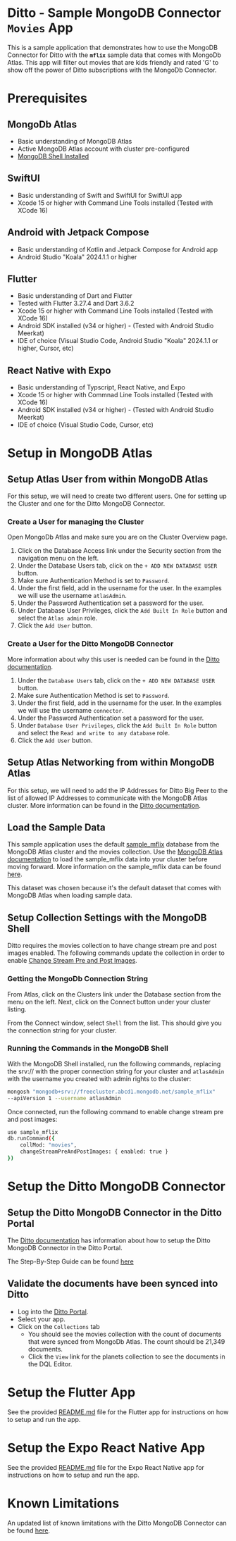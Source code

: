 # Ditto - Sample MongoDB Connector `Movies` App

This is a sample application that demonstrates how to use the MongoDB Connector for Ditto with the **`mflix`** sample data that comes with MongoDb Atlas.  This app will filter out movies that are kids friendly and rated 'G' to show off the power of Ditto subscriptions with the MongoDb Connector.

# Prerequisites

## MongoDb Atlas 

- Basic understanding of MongoDB Atlas
- Active MongoDB Atlas account with cluster pre-configured 
- [MongoDB Shell Installed](https://www.mongodb.com/docs/mongodb-shell/)

## SwiftUI 

- Basic understanding of Swift and SwiftUI for SwiftUI app
- Xcode 15 or higher with Command Line Tools installed (Tested with XCode 16)

## Android with Jetpack Compose
- Basic understanding of Kotlin and Jetpack Compose for Android app
- Android Studio "Koala" 2024.1.1 or higher

## Flutter 
- Basic understanding of Dart and Flutter
- Tested with Flutter 3.27.4 and Dart 3.6.2
- Xcode 15 or higher with Command Line Tools installed (Tested with XCode 16)
- Android SDK installed (v34 or higher) - (Tested with Android Studio Meerkat)
- IDE of choice (Visual Studio Code, Android Studio "Koala" 2024.1.1 or higher, Cursor, etc)

## React Native with Expo 
- Basic understanding of Typscript, React Native, and Expo 
- Xcode 15 or higher with Commnad Line Tools installed (Tested with XCode 16)
- Android SDK installed (v34 or higher) - (Tested with Android Studio Meerkat)
- IDE of choice (Visual Studio Code, Cursor, etc)

# Setup in MongoDB Atlas

## Setup Atlas User from within MongoDB Atlas

For this setup, we will need to create two different users.  One for setting up the Cluster and one for the Ditto MongoDB Connector.

### Create a User for managing the Cluster

Open MongoDb Atlas and make sure you are on the Cluster Overview page.

1. Click on the Database Access link under the Security section from the navigation menu on the left.
2. Under the Database Users tab, click on the `+ ADD NEW DATABASE USER` button.
3. Make sure Authentication Method is set to `Password`. 
4. Under the first field, add in the username for the user.  In the examples we will use the username `atlasAdmin`.
5. Under the Password Authentication set a password for the user. 
6. Under Database User Privileges, click the `Add Built In Role` button and select the `Atlas admin` role.
7. Click the `Add User` button.

### Create a User for the Ditto MongoDB Connector

More information about why this user is needed can be found in the [Ditto documentation](https://docs.ditto.live/cloud/mongodb-connector#create-a-mongodb-database-user).

1. Under the `Database Users` tab, click on the `+ ADD NEW DATABASE USER` button.
2. Make sure Authentication Method is set to `Password`. 
3. Under the first field, add in the username for the user.  In the examples we will use the username `connector`.
4. Under the Password Authentication set a password for the user. 
5. Under `Database User Privileges`, click the `Add Built In Role` button and select the `Read and write to any database` role.
6. Click the `Add User` button.

## Setup Atlas Networking from within MongoDB Atlas

For this setup, we will need to add the IP Addresses for Ditto Big Peer to the list of allowed IP Addresses to communicate with the MongoDB Atlas cluster.  More information can be found in the [Ditto documentation](https://docs.ditto.live/cloud/mongodb-connector#add-ditto-ips-to-mongodb-allowlist).

## Load the Sample Data

This sample application uses the default [sample_mflix](https://www.mongodb.com/docs/atlas/sample-data/sample-mflix/) database from the MongoDB Atlas cluster and the movies collection.  Use the [MongoDB Atlas documentation](https://www.mongodb.com/docs/guides/atlas/sample-data/) to load the sample_mflix data into your cluster before moving forward.  More information on the sample_mflix data can be found [here](https://www.mongodb.com/docs/atlas/sample-data/#std-label-load-sample-data).

This dataset was chosen because it's the default dataset that comes with MongoDB Atlas when loading sample data.

## Setup Collection Settings with the MongoDB Shell

Ditto requires the movies collection to have change stream pre and post images enabled.  The following commands update the collection in order to enable [Change Stream Pre and Post Images](https://docs.ditto.live/cloud/mongodb-connector#create-mongodb-collections).  

### Getting the MongoDb Connection String

From Atlas, click on the Clusters link under the Database section from the menu on the left.  Next, click on the Connect button under your cluster listing.

From the Connect window, select `Shell` from the list.  This should give you the connection string for your cluster.

### Running the Commands in the MongoDB Shell

With the MongoDB Shell installed, run the following commands, replacing the srv:// with the proper connection string for your cluster and `atlasAdmin` with the username you created with admin rights to the cluster:

```sh
mongosh "mongodb+srv://freecluster.abcd1.mongodb.net/sample_mflix" 
--apiVersion 1 --username atlasAdmin 
```

Once connected, run the following command to enable change stream pre and post images:

```sh
use sample_mflix 
db.runCommand({ 
    collMod: "movies", 
    changeStreamPreAndPostImages: { enabled: true } 
})
```

# Setup the Ditto MongoDB Connector

## Setup the Ditto MongoDB Connector in the Ditto Portal

The [Ditto documentation](https://docs.ditto.live/cloud/mongodb-connector#configuring-the-connector) has information about how to setup the Ditto MongoDB Connector in the Ditto Portal. 

The Step-By-Step Guide can be found [here](https://docs.ditto.live/cloud/mongodb-connector#step-by-step-guide)

## Validate the documents have been synced into Ditto 

- Log into the [Ditto Portal](https://portal.ditto.live/).  
- Select your app.
- Click on the `Collections` tab
  - You should see the movies collection with the count of documents that were synced from MongoDb Atlas.  The count should be 21,349 documents.  
  - Click the `View` link for the planets collection to see the documents in the DQL Editor.

# Setup the Flutter App 
See the provided [README.md](flutter/README.md) file for the Flutter app for instructions on how to setup and run the app.

# Setup the Expo React Native App 
See the provided [README.md](rn-expo/README.md) file for the Expo React Native app for instructions on how to setup and run the app.

# Known Limitations

An updated list of known limitations with the Ditto MongoDB Connector can be found [here](https://docs.ditto.live/cloud/mongodb-connector#current-limitations).
